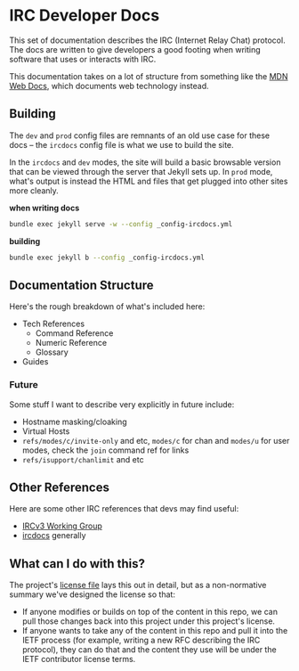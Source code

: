 # IRC Developer Docs
This set of documentation describes the IRC (Internet Relay Chat) protocol. The docs are written to give developers a good footing when writing software that uses or interacts with IRC.

This documentation takes on a lot of structure from something like the [MDN Web Docs](https://developer.mozilla.org/en-US/), which documents web technology instead.


## Building
The `dev` and `prod` config files are remnants of an old use case for these docs – the `ircdocs` config file is what we use to build the site.

In the `ircdocs` and `dev` modes, the site will build a basic browsable version that can be viewed through the server that Jekyll sets up. In `prod` mode, what's output is instead the HTML and files that get plugged into other sites more cleanly.

**when writing docs**
```sh
bundle exec jekyll serve -w --config _config-ircdocs.yml
```

**building**
```sh
bundle exec jekyll b --config _config-ircdocs.yml
```


## Documentation Structure
Here's the rough breakdown of what's included here:

- Tech References
    - Command Reference
    - Numeric Reference
    - Glossary
- Guides


### Future
Some stuff I want to describe very explicitly in future include:

- Hostname masking/cloaking
- Virtual Hosts
- `refs/modes/c/invite-only` and etc, `modes/c` for chan and `modes/u` for user modes, check the `join` command ref for links
- `refs/isupport/chanlimit` and etc


## Other References
Here are some other IRC references that devs may find useful:

- [IRCv3 Working Group](https://ircv3.net/)
- [ircdocs](http://ircdocs.horse/) generally


## What can I do with this?

The project's [license file](./LICENSE) lays this out in detail, but as a non-normative summary we've designed the license so that:

- If anyone modifies or builds on top of the content in this repo, we can pull those changes back into this project under this project's license.
- If anyone wants to take any of the content in this repo and pull it into the IETF process (for example, writing a new RFC describing the IRC protocol), they can do that and the content they use will be under the IETF contributor license terms.
